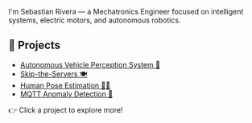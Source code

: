 
I'm Sebastian Rivera — a Mechatronics Engineer focused on intelligent systems, electric motors, and autonomous robotics.

## 🚀 Projects

- [Autonomous Vehicle Perception System 🚗](projects/gowrench-autonomy/)
- [Skip-the-Servers 🍽️](projects/capstone/)
- [Human Pose Estimation 🧍‍♂️](/projects/pose-estimation/)
- [MQTT Anomaly Detection 📡](/projects/mqtt-anomaly/)

👉 Click a project to explore more!

